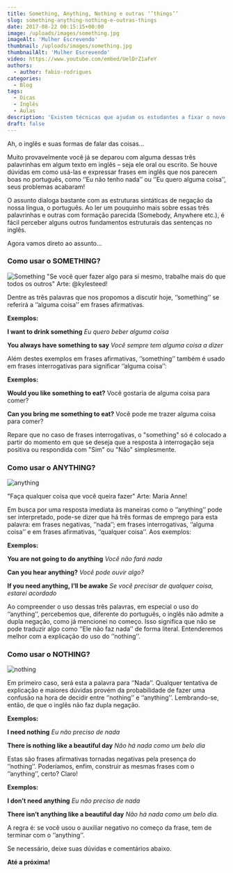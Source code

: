 ```yaml
---
title: Something, Anything, Nothing e outras ‘’things’’
slug: something-anything-nothing-e-outras-things
date: 2017-08-22 00:15:15+00:00
image: /uploads/images/something.jpg
imageAlt: 'Mulher Escrevendo'
thumbnail: /uploads/images/something.jpg
thumbnailAlt: 'Mulher Escrevendo'
video: https://www.youtube.com/embed/UelDrZ1aFeY
authors:
  - author: fabio-rodrigues
categories:
  - Blog
tags:
  - Dicas
  - Inglês
  - Aulas
description: 'Existem técnicas que ajudam os estudantes a fixar o novo vocabulário'
draft: false
---
```


Ah, o inglês e suas formas de falar das coisas…

Muito provavelmente você já se deparou com alguma dessas três palavrinhas em algum texto em inglês – seja ele oral ou escrito. Se houve dúvidas em como usá-las e expressar frases em inglês que nos parecem boas no português, como ‘’Eu não tenho nada’’ ou ‘’Eu quero alguma coisa’’, seus problemas acabaram!

O assunto dialoga bastante com as estruturas sintáticas de negação da nossa língua, o português. Ao ler um pouquinho mais sobre essas três palavrinhas e outras com formação parecida (Somebody, Anywhere etc.), é fácil perceber alguns outros fundamentos estruturais das sentenças no inglês.

Agora vamos direto ao assunto...

### **Como usar o SOMETHING?**

![Something](/uploads/images/something.jpg)
"Se você quer fazer algo para si mesmo, trabalhe mais do que todos os outros" Arte: @kylesteed!

Dentre as três palavras que nos propomos a discutir hoje, ‘’something’’ se referirá a ‘’alguma coisa’’ em frases afirmativas.

**Exemplos:**

**I want to drink something**
_Eu quero beber alguma coisa_

**You always have something to say**
_Você sempre tem alguma coisa a dizer_

Além destes exemplos em frases afirmativas, ‘’something’’ também é usado em frases interrogativas para significar ‘’alguma coisa’’:

**Exemplos:**

**Would you like something to eat?**
Você gostaria de alguma coisa para comer?

**Can you bring me something to eat?**
Você pode me trazer alguma coisa para comer?

Repare que no caso de frases interrogativas, o "something" só é colocado a partir do momento em que se deseja que a resposta à interrogação seja positiva ou respondida com "Sim" ou "Não" simplesmente.

### **Como usar o ANYTHING?**

![anything](/uploads/images/anything.jpg)

"Faça qualquer coisa que você queira fazer" Arte: Maria Anne!

Em busca por uma resposta imediata às maneiras como o ‘’anything’’ pode ser interpretado, pode-se dizer que há três formas de emprego para esta palavra: em frases negativas, ‘’nada’’; em frases interrogativas, ‘’alguma coisa’’ e em frases afirmativas, ‘’qualquer coisa’’. Aos exemplos:

**Exemplos:**

**You are not going to do anything**
_Você não fará nada_

**Can you hear anything?**
_Você pode ouvir algo?_

**If you need anything, I’ll be awake**
_Se você precisar de qualquer coisa, estarei acordado_

Ao compreender o uso dessas três palavras, em especial o uso do ‘’anything’’, percebemos que, diferente do português, o inglês não admite a dupla negação, como já mencionei no começo. Isso significa que não se pode traduzir algo como ‘’Ele não faz nada’’ de forma literal. Entenderemos melhor com a explicação do uso do ‘’nothing’’.

### **Como usar o NOTHING?**

![nothing](/uploads/images/nothing.jpg)

Em primeiro caso, será esta a palavra para ‘’Nada’’. Qualquer tentativa de explicação e maiores dúvidas provém da probabilidade de fazer uma confusão na hora de decidir entre ‘’nothing’’ e ‘’anything’’. Lembrando-se, então, de que o inglês não faz dupla negação.

**Exemplos:**

**I need nothing**
_Eu não preciso de nada_

**There is nothing like a beautiful day**
_Não há nada como um belo dia_

Estas são frases afirmativas tornadas negativas pela presença do ‘’nothing’’. Poderíamos, enfim, construir as mesmas frases com o ‘’anything’’, certo? Claro!

**Exemplos:**

**I don’t need anything**
_Eu não preciso de nada_

**There isn’t anything like a beautiful day**
_Não há nada como um belo dia._

A regra é: se você usou o auxiliar negativo no começo da frase, tem de terminar com o ‘’anything’’.

Se necessário, deixe suas dúvidas e comentários abaixo.

**Até a próxima!**
